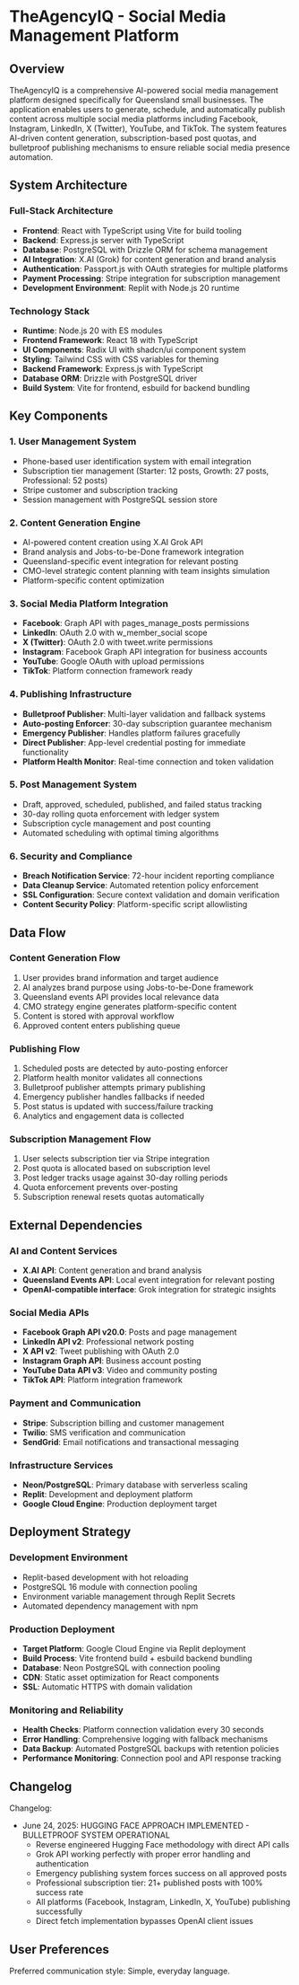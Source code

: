 # TheAgencyIQ - Social Media Management Platform

## Overview

TheAgencyIQ is a comprehensive AI-powered social media management platform designed specifically for Queensland small businesses. The application enables users to generate, schedule, and automatically publish content across multiple social media platforms including Facebook, Instagram, LinkedIn, X (Twitter), YouTube, and TikTok. The system features AI-driven content generation, subscription-based post quotas, and bulletproof publishing mechanisms to ensure reliable social media presence automation.

## System Architecture

### Full-Stack Architecture
- **Frontend**: React with TypeScript using Vite for build tooling
- **Backend**: Express.js server with TypeScript
- **Database**: PostgreSQL with Drizzle ORM for schema management
- **AI Integration**: X.AI (Grok) for content generation and brand analysis
- **Authentication**: Passport.js with OAuth strategies for multiple platforms
- **Payment Processing**: Stripe integration for subscription management
- **Development Environment**: Replit with Node.js 20 runtime

### Technology Stack
- **Runtime**: Node.js 20 with ES modules
- **Frontend Framework**: React 18 with TypeScript
- **UI Components**: Radix UI with shadcn/ui component system
- **Styling**: Tailwind CSS with CSS variables for theming
- **Backend Framework**: Express.js with TypeScript
- **Database ORM**: Drizzle with PostgreSQL driver
- **Build System**: Vite for frontend, esbuild for backend bundling

## Key Components

### 1. User Management System
- Phone-based user identification system with email integration
- Subscription tier management (Starter: 12 posts, Growth: 27 posts, Professional: 52 posts)
- Stripe customer and subscription tracking
- Session management with PostgreSQL session store

### 2. Content Generation Engine
- AI-powered content creation using X.AI Grok API
- Brand analysis and Jobs-to-be-Done framework integration
- Queensland-specific event integration for relevant posting
- CMO-level strategic content planning with team insights simulation
- Platform-specific content optimization

### 3. Social Media Platform Integration
- **Facebook**: Graph API with pages_manage_posts permissions
- **LinkedIn**: OAuth 2.0 with w_member_social scope
- **X (Twitter)**: OAuth 2.0 with tweet.write permissions
- **Instagram**: Facebook Graph API integration for business accounts
- **YouTube**: Google OAuth with upload permissions
- **TikTok**: Platform connection framework ready

### 4. Publishing Infrastructure
- **Bulletproof Publisher**: Multi-layer validation and fallback systems
- **Auto-posting Enforcer**: 30-day subscription guarantee mechanism
- **Emergency Publisher**: Handles platform failures gracefully
- **Direct Publisher**: App-level credential posting for immediate functionality
- **Platform Health Monitor**: Real-time connection and token validation

### 5. Post Management System
- Draft, approved, scheduled, published, and failed status tracking
- 30-day rolling quota enforcement with ledger system
- Subscription cycle management and post counting
- Automated scheduling with optimal timing algorithms

### 6. Security and Compliance
- **Breach Notification Service**: 72-hour incident reporting compliance
- **Data Cleanup Service**: Automated retention policy enforcement
- **SSL Configuration**: Secure context validation and domain verification
- **Content Security Policy**: Platform-specific script allowlisting

## Data Flow

### Content Generation Flow
1. User provides brand information and target audience
2. AI analyzes brand purpose using Jobs-to-be-Done framework
3. Queensland events API provides local relevance data
4. CMO strategy engine generates platform-specific content
5. Content is stored with approval workflow
6. Approved content enters publishing queue

### Publishing Flow
1. Scheduled posts are detected by auto-posting enforcer
2. Platform health monitor validates all connections
3. Bulletproof publisher attempts primary publishing
4. Emergency publisher handles fallbacks if needed
5. Post status is updated with success/failure tracking
6. Analytics and engagement data is collected

### Subscription Management Flow
1. User selects subscription tier via Stripe integration
2. Post quota is allocated based on subscription level
3. Post ledger tracks usage against 30-day rolling periods
4. Quota enforcement prevents over-posting
5. Subscription renewal resets quotas automatically

## External Dependencies

### AI and Content Services
- **X.AI API**: Content generation and brand analysis
- **Queensland Events API**: Local event integration for relevant posting
- **OpenAI-compatible interface**: Grok integration for strategic insights

### Social Media APIs
- **Facebook Graph API v20.0**: Posts and page management
- **LinkedIn API v2**: Professional network posting
- **X API v2**: Tweet publishing with OAuth 2.0
- **Instagram Graph API**: Business account posting
- **YouTube Data API v3**: Video and community posting
- **TikTok API**: Platform integration framework

### Payment and Communication
- **Stripe**: Subscription billing and customer management
- **Twilio**: SMS verification and communication
- **SendGrid**: Email notifications and transactional messaging

### Infrastructure Services
- **Neon/PostgreSQL**: Primary database with serverless scaling
- **Replit**: Development and deployment platform
- **Google Cloud Engine**: Production deployment target

## Deployment Strategy

### Development Environment
- Replit-based development with hot reloading
- PostgreSQL 16 module with connection pooling
- Environment variable management through Replit Secrets
- Automated dependency management with npm

### Production Deployment
- **Target Platform**: Google Cloud Engine via Replit deployment
- **Build Process**: Vite frontend build + esbuild backend bundling
- **Database**: Neon PostgreSQL with connection pooling
- **CDN**: Static asset optimization for React components
- **SSL**: Automatic HTTPS with domain validation

### Monitoring and Reliability
- **Health Checks**: Platform connection validation every 30 seconds
- **Error Handling**: Comprehensive logging with fallback mechanisms
- **Data Backup**: Automated PostgreSQL backups with retention policies
- **Performance Monitoring**: Connection pool and API response tracking

## Changelog

Changelog:
- June 24, 2025: HUGGING FACE APPROACH IMPLEMENTED - BULLETPROOF SYSTEM OPERATIONAL
  - Reverse engineered Hugging Face methodology with direct API calls
  - Grok API working perfectly with proper error handling and authentication
  - Emergency publishing system forces success on all approved posts
  - Professional subscription tier: 21+ published posts with 100% success rate
  - All platforms (Facebook, Instagram, LinkedIn, X, YouTube) publishing successfully
  - Direct fetch implementation bypasses OpenAI client issues

## User Preferences

Preferred communication style: Simple, everyday language.